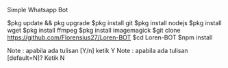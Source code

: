 Simple Whatsapp Bot

$pkg update && pkg upgrade
$pkg install git
$pkg install nodejs
$pkg install wget
$pkg install ffmpeg
$pkg install imagemagick
$git clone https://github.com/Florensius27/Loren-BOT
$cd Loren-BOT
$npm install

Note : apabila ada tulisan [Y/n] ketik Y
Note : apabila ada tulisan [default=N]? Ketik N
